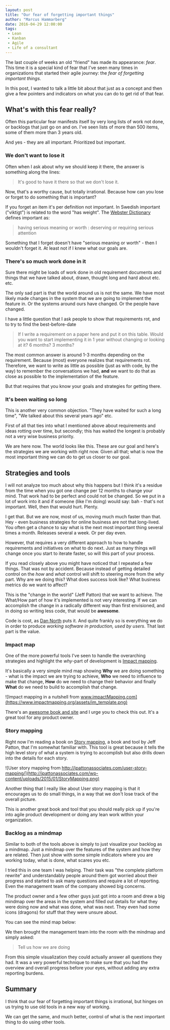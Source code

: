 ```yaml
---
layout: post
title: "Our fear of forgetting important things"
author: "Marcus Hammarberg"
date: 2016-04-29 12:00:00
tags:
 - Lean
 - Kanban
 - Agile
 - Life of a consultant
---
```


The last couple of weeks an old "friend" has made its appearance: *fear*. This time it is a special kind of fear that I've seen many times in organizations that started their agile journey: the *fear of forgetting important things*.

In this post, I wanted to talk a little bit about that just as a concept and then give a few pointers and indicators on what you can do to get rid of that fear.

## What's with this fear really?

Often this particular fear manifests itself by very long lists of work not done, or backlogs that just go on and on. I've seen lists of more than 500 items, some of them more than 3 years old.

And yes - they are all important. Prioritized but important.

### We don't want to lose it

Often when I ask about why we should keep it there, the answer is something along the lines:

> It's good to have it there so that we don't lose it.

Now, that's a worthy cause, but totally irrational. Because how can you lose or forget to do something that is important?

If you forget an item it's per definition not important. In Swedish important ("viktigt") is related to the word "has weight". The [Webster Dictionary](http://www.merriam-webster.com/dictionary/important) defines important as:

> having serious meaning or worth : deserving or requiring serious attention

Something that I forget doesn't have "serious meaning or worth" - then I wouldn't forget it. At least not if I knew what our goals are.

### There's so much work done in it

Sure there might be loads of work done in old requirement documents and things that we have talked about, drawn, thought long and hard about etc. etc.

The only sad part is that the world around us is not the same. We have most likely made changes in the system that we are going to implement the feature in. Or the systems around ours have changed. Or the people have changed.

I have a little question that I ask people to show that requirements rot, and to try to find the best-before-date

> If I write a requirement on a paper here and put it on this table. Would you want to start implementing it in 1 year without changing or looking at it? 6 months? 3 months?

The most common answer is around 1-3 months depending on the requirement. Because (most) everyone realizes that requirements rot. Therefore, we want to write as little as possible (just as with code, by the way) to remember the conversations we had, **and** we want to do that as close as possible to the implementation of the feature.

But that requires that you know your goals and strategies for getting there.

### It's been waiting so long

This is another very common objection. "They have waited for such a long time", "We talked about this several years ago" etc.

First of all that ties into what I mentioned above about requirements and ideas rotting over time, but secondly; this has waited the longest is probably not a very wise business priority.

We are here now. The world looks like this. These are our goal and here's the strategies we are working with right now. Given all that; what is now the most important thing we can do to get us closer to our goal.

## Strategies and tools

I will not analyze too much about why this happens but I think it's a residue from the time when you got one change per 12 months to change your mind. That work had to be perfect and could not be changed. So we put in a lot of work into it and if someone (like I'm doing) would say: bah - that's not important. Well, then that would hurt. Plenty.

I get that. But we are now, most of us, moving much much faster than that. Hey - even business strategies for online business are not that long-lived. You often get a chance to say what is the next most important thing several times a month. Releases several a week. Or per day even.

However, that requires a very different approach to how to handle requirements and initiatives on what to do next. Just as many things will change once you start to iterate faster, so will this part of your process.

If you read closely above you might have noticed that I repeated a few things. That was not by accident. Because instead of getting detailed control on the *how* and *what* control will shift to steering more from the *why* part. Why are we doing this? What does success look like? What business metrics do we want to affect?

This is the "change in the world" (Jeff Patton) that we want to achieve. The What/How part of how it's implemented is not very interesting. If we can accomplish the change in a radically different way than first envisioned, and in doing so writing less code, that would be **awesome**.

Code is cost, as [Dan North](https://dannorth.net) puts it. And quite frankly so is everything we do in order to produce *working software in production, used by users*. That last part is the value.

### Impact map

One of the more powerful tools I've seen to handle the overarching strategies and highlight the *why*-part of development is [Impact mapping](https://www.impactmapping.org/).

It's basically a very simple mind map showing **Why** we are doing something - what is the impact we are trying to achieve, **Who** we need to influence to make that change, **How** do we need to change their behavior and finally **What** do we need to build to accomplish that change.

![Impact mapping in a nutshell from www.impactMapping.com](https://www.impactmapping.org/assets/im_template.png)

There's an [awesome book and site](https://www.impactmapping.org) and I urge you to check this out. It's a great tool for any product owner.

### Story mapping

Right now I'm reading a book on [Story mapping](http://jpattonassociates.com/user-story-mapping/), a book and tool by Jeff Patton, that I'm somewhat familiar with. This tool is great because it tells the high level story of what a system is trying to accomplish but also drills down into the details for each story.

![User story mapping from http://jpattonassociates.com/user-story-mapping/](http://jpattonassociates.com/wp-content/uploads/2015/01/StoryMapping.png)

Another thing that I really like about User story mapping is that it encourages us to do small things, in a way that we don't lose track of the overall picture.

This is another great book and tool that you should really pick up if you're into agile product development or doing any lean work within your organization.

### Backlog as a mindmap

Similar to both of the tools above is simply to just visualize your backlog as a mindmap. Just a mindmap over the features of the system and how they are related. Then just show with some simple indicators where you are working today, what is done, what scares you etc.

I tried this in one team I was helping. Their task was "the complete platform rewrite" and understandably people around them got worried about their progress and started to ask many questions and require a lot of reporting. Even the management team of the company showed big concerns.

The product owner and a few other guys just got into a room and drew a big mindmap over the areas in the system and filled out details for what they were doing now and what was done, what was next. They even had some icons (dragons) for stuff that they were unsure about.

You can see the mind map below:

We then brought the management team into the room with the mindmap and simply asked:

> Tell us how we are doing

From this simple visualization they could actually answer all questions they had. It was a very powerful technique to make sure that you had the overview and overall progress before your eyes, without adding any extra reporting burdens.

## Summary

I think that our fear of forgetting important things is irrational, but hinges on us trying to use old tools in a new way of working.

We can get the same, and much better, control of what is the next important thing to do using other tools.
